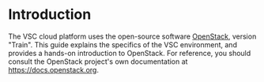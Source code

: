 # Introduction

The VSC cloud platform uses the open-source software
[OpenStack](https://openstack.org), version "Train". This
guide explains the specifics of the VSC environment, and provides a
hands-on introduction to OpenStack. For reference, you should consult
the OpenStack project's own documentation at
<https://docs.openstack.org>.
